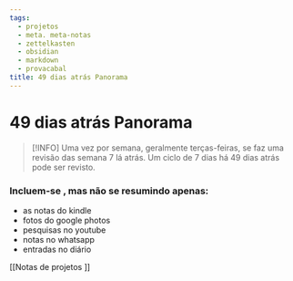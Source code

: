 ```yaml
---
tags:
  - projetos
  - meta. meta-notas
  - zettelkasten
  - obsidian
  - markdown
  - provacabal
title: 49 dias atrás Panorama 
---
```

# 49 dias atrás Panorama 

>[!INFO] Uma vez por semana, geralmente terças-feiras, se faz uma revisão das semana 7 lá atrás. Um ciclo de 7 dias há 49 dias atrás pode ser revisto. 

### Incluem-se , mas não se resumindo apenas:
- as notas do kindle 
- fotos do google photos 
- pesquisas no youtube 
- notas no whatsapp
- entradas no diário 

[[Notas de projetos ]]

